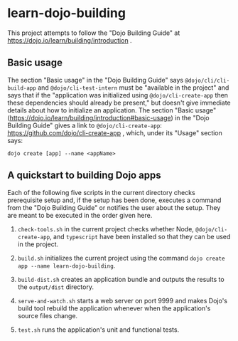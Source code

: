 # learn-dojo-building

This project attempts to follow the "Dojo Building Guide" at
https://dojo.io/learn/building/introduction .

## Basic usage

The section "Basic usage" in the "Dojo Building Guide" says
`@dojo/cli/cli-build-app` and `@dojo/cli-test-intern` must be "available in the
project" and says that if the  "application was initialized using
`@dojo/cli-create-app` then these dependencies should already be present,"
but doesn't give immediate details about how to initialize an application.
The section "Basic usage"
(https://dojo.io/learn/building/introduction#basic-usage)
in the "Dojo Building Guide" gives a link to `@dojo/cli-create-app`:
https://github.com/dojo/cli-create-app , which, under its "Usage" section says:
```npm install -g @dojo/cli-create-app
dojo create [app] --name <appName>
```

## A quickstart to building Dojo apps

Each of the following five scripts in the current directory checks prerequisite
setup and, if the setup has been done, executes a command from the
"Dojo Building Guide" or notifies the user about the setup.
They are meant to be executed in the order given here.

1. `check-tools.sh` in the current project checks whether Node,
`@dojo/cli-create-app`, and `typescript` have been installed so that they can be
used in the project.

2. `build.sh` initializes the current project using the command
`dojo create app --name learn-dojo-building`.

3. `build-dist.sh` creates an application bundle and outputs the results
to the `output/dist` directory.

4. `serve-and-watch.sh` starts a web server on port 9999 and makes Dojo's
build tool rebuild the application whenever when the application's
source files change.

5. `test.sh` runs the application's unit and functional tests.
